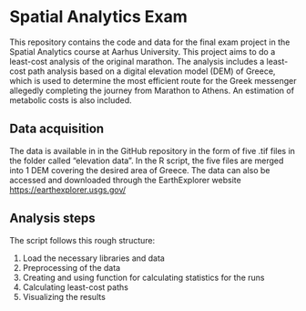 # Spatial Analytics Exam

This repository contains the code and data for the final exam project in the Spatial Analytics course at Aarhus University. 
This project aims to do a least-cost analysis of the original marathon. The analysis includes a least-cost path analysis based on a digital elevation model (DEM) of Greece, which is used to determine the most efficient route for the Greek messenger allegedly completing the journey from Marathon to Athens. An estimation of metabolic costs is also included. 

## Data acquisition
The data is available in in the GitHub repository in the form of five .tif files in the folder called “elevation data”. In the R script, the five files are merged into 1 DEM covering the desired area of Greece. The data can also be accessed and downloaded through the EarthExplorer website https://earthexplorer.usgs.gov/ 

## Analysis steps
The script follows this rough structure: 
1. Load the necessary libraries and data
2. Preprocessing of the data
3. Creating and using function for calculating statistics for the runs
4. Calculating least-cost paths
5. Visualizing the results
